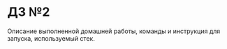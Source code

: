 # ДЗ №2

Описание выполненной домашней работы, команды и инструкция для запуска, используемый стек.
